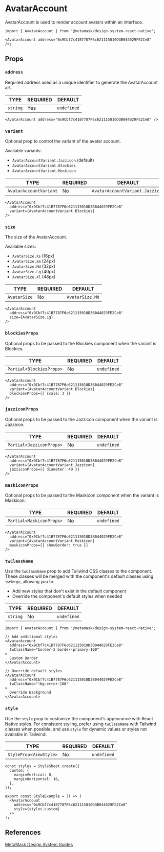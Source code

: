 # AvatarAccount

AvatarAccount is used to render account avatars within an interface.

```tsx
import { AvatarAccount } from '@metamask/design-system-react-native';

<AvatarAccount address="0x9Cbf7c41B7787F6c621115010D3B044029FE2Ce8" />;
```

## Props

### `address`

Required address used as a unique identifier to generate the AvatarAccount art.

| TYPE     | REQUIRED | DEFAULT     |
| -------- | -------- | ----------- |
| `string` | Yes      | `undefined` |

```tsx
<AvatarAccount address="0x9Cbf7c41B7787F6c621115010D3B044029FE2Ce8" />
```

### `variant`

Optional prop to control the variant of the avatar account.

Available variants:

- `AvatarAccountVariant.Jazzicon` (default)
- `AvatarAccountVariant.Blockies`
- `AvatarAccountVariant.Maskicon`

| TYPE                   | REQUIRED | DEFAULT                         |
| ---------------------- | -------- | ------------------------------- |
| `AvatarAccountVariant` | No       | `AvatarAccountVariant.Jazzicon` |

```tsx
<AvatarAccount
  address="0x9Cbf7c41B7787F6c621115010D3B044029FE2Ce8"
  variant={AvatarAccountVariant.Blockies}
/>
```

### `size`

The size of the AvatarAccount.

Available sizes:

- `AvatarSize.Xs` (16px)
- `AvatarSize.Sm` (24px)
- `AvatarSize.Md` (32px)
- `AvatarSize.Lg` (40px)
- `AvatarSize.Xl` (48px)

| TYPE         | REQUIRED | DEFAULT         |
| ------------ | -------- | --------------- |
| `AvatarSize` | No       | `AvatarSize.Md` |

```tsx
<AvatarAccount
  address="0x9Cbf7c41B7787F6c621115010D3B044029FE2Ce8"
  size={AvatarSize.Lg}
/>
```

### `blockiesProps`

Optional props to be passed to the Blockies component when the variant is Blockies.

| TYPE                     | REQUIRED | DEFAULT     |
| ------------------------ | -------- | ----------- |
| `Partial<BlockiesProps>` | No       | `undefined` |

```tsx
<AvatarAccount
  address="0x9Cbf7c41B7787F6c621115010D3B044029FE2Ce8"
  variant={AvatarAccountVariant.Blockies}
  blockiesProps={{ scale: 3 }}
/>
```

### `jazziconProps`

Optional props to be passed to the Jazzicon component when the variant is Jazzicon.

| TYPE                     | REQUIRED | DEFAULT     |
| ------------------------ | -------- | ----------- |
| `Partial<JazziconProps>` | No       | `undefined` |

```tsx
<AvatarAccount
  address="0x9Cbf7c41B7787F6c621115010D3B044029FE2Ce8"
  variant={AvatarAccountVariant.Jazzicon}
  jazziconProps={{ diameter: 40 }}
/>
```

### `maskiconProps`

Optional props to be passed to the Maskicon component when the variant is Maskicon.

| TYPE                     | REQUIRED | DEFAULT     |
| ------------------------ | -------- | ----------- |
| `Partial<MaskiconProps>` | No       | `undefined` |

```tsx
<AvatarAccount
  address="0x9Cbf7c41B7787F6c621115010D3B044029FE2Ce8"
  variant={AvatarAccountVariant.Maskicon}
  maskiconProps={{ showBorder: true }}
/>
```

### `twClassName`

Use the `twClassName` prop to add Tailwind CSS classes to the component. These classes will be merged with the component's default classes using `twMerge`, allowing you to:

- Add new styles that don't exist in the default component
- Override the component's default styles when needed

| TYPE     | REQUIRED | DEFAULT     |
| -------- | -------- | ----------- |
| `string` | No       | `undefined` |

```tsx
import { AvatarAccount } from '@metamask/design-system-react-native';

// Add additional styles
<AvatarAccount
  address="0x9Cbf7c41B7787F6c621115010D3B044029FE2Ce8"
  twClassName="border-2 border-primary-100"
>
  Custom Border
</AvatarAccount>

// Override default styles
<AvatarAccount
  address="0x9Cbf7c41B7787F6c621115010D3B044029FE2Ce8"
  twClassName="!bg-error-100"
>
  Override Background
</AvatarAccount>
```

### `style`

Use the `style` prop to customize the component's appearance with React Native styles. For consistent styling, prefer using `twClassName` with Tailwind classes when possible, and use `style` for dynamic values or styles not available in Tailwind.

| TYPE                   | REQUIRED | DEFAULT     |
| ---------------------- | -------- | ----------- |
| `StyleProp<ViewStyle>` | No       | `undefined` |

```tsx
const styles = StyleSheet.create({
  custom: {
    marginVertical: 8,
    marginHorizontal: 16,
  },
});

export const StyleExample = () => (
  <AvatarAccount
    address="0x9Cbf7c41B7787F6c621115010D3B044029FE2Ce8"
    style={styles.custom}
  />
);
```

## References

[MetaMask Design System Guides](https://www.notion.so/MetaMask-Design-System-Guides-Design-f86ecc914d6b4eb6873a122b83c12940)
